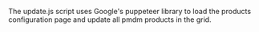 The update.js script uses Google's puppeteer library to load the products configuration page and update all pmdm products in the grid.